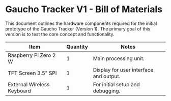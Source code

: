 # Gaucho Tracker V1 - Bill of Materials

This document outlines the hardware components required for the initial prototype of the Gaucho Tracker (Version 1). The primary goal of this version is to test the core concept and functionality.

| Item                  | Quantity | Notes                                     |
| --------------------- | -------- | ----------------------------------------- |
| Raspberry Pi Zero 2 W | 1        | Main processing unit.                     |
| TFT Screen 3.5" SPI   | 1        | Display for user interface and output.    |
| External Wireless Keyboard | 1        | For initial setup and debugging.          |